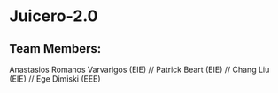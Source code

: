 # Juicero-2.0

## Team Members:

Anastasios Romanos Varvarigos (EIE) //
Patrick Beart (EIE) //
Chang Liu (EIE) //
Ege Dimiski (EEE) 
